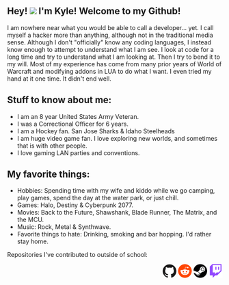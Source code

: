 ## Hey! <img src="https://media.giphy.com/media/hvRJCLFzcasrR4ia7z/giphy.gif" width="25px"> I'm Kyle! Welcome to my Github!
I am nowhere near what you would be able to call a developer... yet. I call myself a hacker more than anything, although not in the traditional media sense. Although I don't "officially" know any coding languages, I instead know enough to attempt to understand what I am see. I look at code for a long time and try to understand what I am looking at. Then I try to bend it to my will. Most of my experience has come from many prior years of World of Warcraft and modifying addons in LUA to do what I want. I even tried my hand at it one time. It didn't end well.

## Stuff to know about me:
- I am an 8 year United States Army Veteran.
- I was a Correctional Officer for 6 years.
- I am a Hockey fan. San Jose Sharks & Idaho Steelheads
- I am huge video game fan. I love exploring new worlds, and sometimes that is with other people. 
- I love gaming LAN parties and conventions.

## My favorite things:
- Hobbies: Spending time with my wife and kiddo while we go camping, play games, spend the day at the water park, or just chill. 
- Games: Halo, Destiny & Cyberpunk 2077.
- Movies: Back to the Future, Shawshank, Blade Runner, The Matrix, and the MCU.
- Music: Rock, Metal & Synthwave.
- Favorite things to hate: Drinking, smoking and bar hopping. I'd rather stay home.

<p align="left">Repositories I've contributed to outside of school:</p>
<p align="right">
  <a href="https://github.com/krevan88"><img alt="GitHub" height="32" width="32" src="assets/github.svg"></a>
  <a href="https://reddit.com/u/waffinz"><img alt="Reddit" height="32" width="32" src="assets/reddit.svg"></a>
  <a href="https://steamcommunity.com/id/krevan88"><img alt="Steam" height="32" width="32" src="assets/steam.svg"></a>
  <a href="https://twitch.tv/kindakrevan"><img alt="Twitch" height="32" width="32" src="assets/twitch.svg"></a>
</p>
